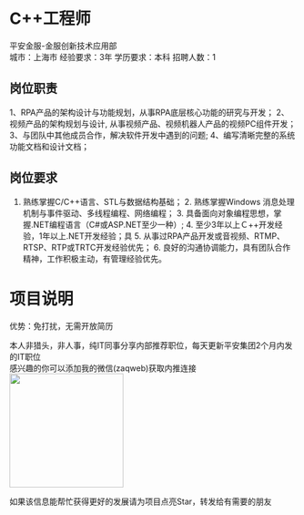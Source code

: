 # C++工程师
平安金服-金服创新技术应用部  
城市：上海市 经验要求：3年 学历要求：本科  招聘人数：1

## 岗位职责
1、RPA产品的架构设计与功能规划，从事RPA底层核心功能的研究与开发；
   2、视频产品的架构规划与设计, 从事视频产品、视频机器人产品的视频PC组件开发； 
   3、与团队中其他成员合作，解决软件开发中遇到的问题; 
   4、编写清晰完整的系统功能文档和设计文档；

## 岗位要求
1. 熟练掌握C/C++语言、STL与数据结构基础；
   2. 熟练掌握Windows 消息处理机制与事件驱动、多线程编程、网络编程；
   3. 具备面向对象编程思想，掌握.NET编程语言（C#或ASP.NET至少一种）; 
   4. 至少3年以上Ｃ++开发经验，1年以上.NET开发经验；具
   5. 从事过RPA产品开发或音视频、RTMP、RTSP、RTP或TRTC开发经验优先；
   6. 良好的沟通协调能力，具有团队合作精神，工作积极主动，有管理经验优先。

# 项目说明

优势：免打扰，无需开放简历

本人非猎头，非人事，纯IT同事分享内部推荐职位，每天更新平安集团2个月内发的IT职位  
感兴趣的你可以添加我的微信(zaqweb)获取内推连接  
<img src="https://github.com/zaqweb/PA-IT-JOBS/blob/master/WechatICode.jpeg"  height="200" width="200">

如果该信息能帮忙获得更好的发展请为项目点亮Star，转发给有需要的朋友




